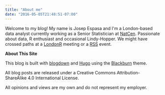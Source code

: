 ```yaml
---
title: "About me"
date: "2016-05-05T21:48:51-07:00"
---
```



Welcome to my blog! My name is Josep Espasa and I'm a London-based data analyst currently working as a Senior Statistician at [NatCen]("http://natcen.ac.uk/"). Passionate about data, R enthusiast and occasional Lindy-Hopper. We might have crossed paths at a [LondonR]("www.londonr.org/") meeting or a [RSS]("https://www.rss.org.uk") event.  


**About This Site**

This blog is built with [blogdown]("https://github.com/rstudio/blogdown") and [Hugo]("https://gohugo.io/") using the [Blackburn]("https://github.com/yoshiharuyamashita/blackburn") theme.

All blog posts are released under a Creative Commons Attribution-ShareAlike 4.0 International License.

All opinions and views are my own and do not represent my employer.
